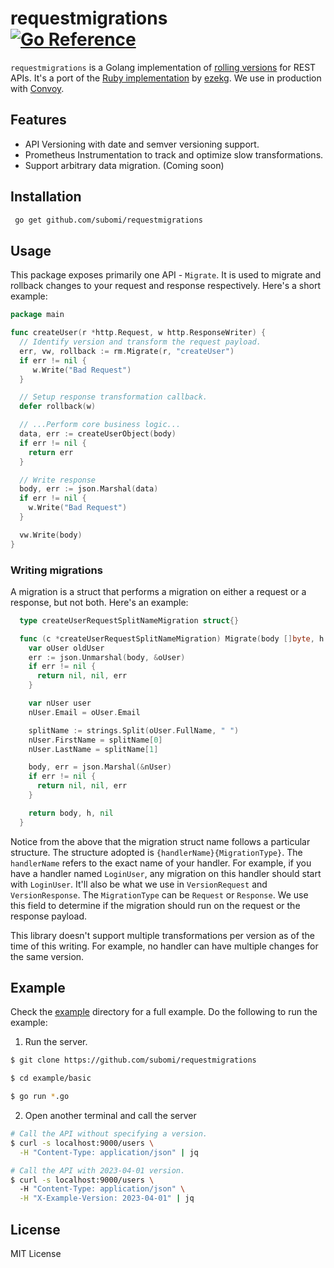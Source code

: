 # requestmigrations <br /> [![Go Reference](https://pkg.go.dev/badge/github.com/subomi/requestmigrations.svg)](https://pkg.go.dev/github.com/subomi/requestmigrations)
`requestmigrations` is a Golang implementation of [rolling versions](https://stripe.com/blog/api-versioning) for REST APIs. It's a port of the [Ruby implementation](https://github.com/keygen-sh/request_migrations) by [ezekg](https://github.com/ezekg). We use in production with [Convoy](https://github.com/frain-dev/convoy).

## Features
- API Versioning with date and semver versioning support.
- Prometheus Instrumentation to track and optimize slow transformations.
- Support arbitrary data migration. (Coming soon)

## Installation
```bash
 go get github.com/subomi/requestmigrations 
```

## Usage
This package exposes primarily one API - `Migrate`. It is used to migrate and rollback changes to your request and response respectively. Here's a short example:

```go
package main 

func createUser(r *http.Request, w http.ResponseWriter) {
  // Identify version and transform the request payload.
  err, vw, rollback := rm.Migrate(r, "createUser")
  if err != nil {
     w.Write("Bad Request")
  }

  // Setup response transformation callback.
  defer rollback(w)

  // ...Perform core business logic...
  data, err := createUserObject(body)
  if err != nil {
    return err 
  }

  // Write response
  body, err := json.Marshal(data)
  if err != nil {
    w.Write("Bad Request")
  }

  vw.Write(body)
}

```

### Writing migrations
A migration is a struct that performs a migration on either a request or a response, but not both. Here's an example:

```go
  type createUserRequestSplitNameMigration struct{} 

  func (c *createUserRequestSplitNameMigration) Migrate(body []byte, h http.Header) ([]byte, http.Header, error) {
    var oUser oldUser 
    err := json.Unmarshal(body, &oUser)
    if err != nil {
      return nil, nil, err 
    }

    var nUser user 
    nUser.Email = oUser.Email 

    splitName := strings.Split(oUser.FullName, " ")
    nUser.FirstName = splitName[0]
    nUser.LastName = splitName[1]

    body, err = json.Marshal(&nUser)
    if err != nil {
      return nil, nil, err 
    }

    return body, h, nil 
  }
```

Notice from the above that the migration struct name follows a particular structure. The structure adopted is `{handlerName}{MigrationType}`. The `handlerName` refers to the exact name of your handler. For example, if you have a handler named `LoginUser`, any migration on this handler should start with `LoginUser`. It'll also be what we use in `VersionRequest` and `VersionResponse`. The `MigrationType` can be `Request` or `Response`. We use this field to determine if the migration should run on the request or the response payload. 

This library doesn't support multiple transformations per version as of the time of this writing. For example, no handler can have multiple changes for the same version.

## Example
Check the [example](./example) directory for a full example. Do the following to run the example:

1. Run the server.
```bash 
$ git clone https://github.com/subomi/requestmigrations 

$ cd example/basic 

$ go run *.go
```

2. Open another terminal and call the server
```bash
# Call the API without specifying a version.
$ curl -s localhost:9000/users \
  -H "Content-Type: application/json" | jq

# Call the API with 2023-04-01 version.
$ curl -s localhost:9000/users \ 
  -H "Content-Type: application/json" \
  -H "X-Example-Version: 2023-04-01" | jq
```

## License
MIT License
